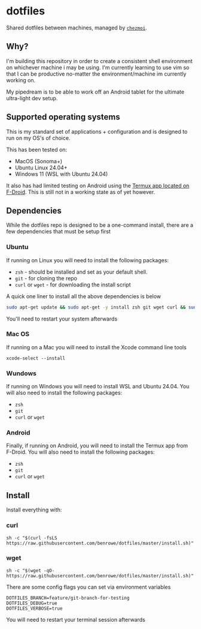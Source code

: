 # dotfiles

Shared dotfiles between machines, managed by [`chezmoi`](https://github.com/twpayne/chezmoi).

## Why?
I'm building this repository in order to create a consistent shell environment on whichever machine i may be using. I'm currently learning to use vim so that I can be productive no-matter the environment/machine im currently working on.

My pipedream is to be able to work off an Android tablet for the ultimate ultra-light dev setup.

## Supported operating systems
This is my standard set of applications + configuration and is designed to run on my OS's of choice.

This has been tested on:
- MacOS (Sonoma+)
- Ubuntu Linux 24.04+
- Windows 11 (WSL with Ubuntu 24.04)

It also has had limited testing on Android using the [Termux app located on F-Droid](https://f-droid.org/en/packages/com.termux/). This is still not in a working state as of yet however.

## Dependencies
While the dotfiles repo is designed to be a one-command install, there are a few dependencies that must be setup first

### Ubuntu

If running on Linux you will need to install the following packages:
- `zsh` - should be installed and set as your default shell.
- `git` - for cloning the repo
- `curl` or `wget` - for downloading the install script

A quick one liner to install all the above dependencies is below

```bash
sudo apt-get update && sudo apt-get -y install zsh git wget curl && sudo chsh -s /usr/bin/zsh $(whoami)
```

You'll need to restart your system afterwards

### Mac OS

If running on a Mac you will need to install the Xcode command line tools
```
xcode-select --install
```

### Wundows
If running on Windows you will need to install WSL and Ubuntu 24.04. You will also need to install the following packages:
- `zsh`
- `git`
- `curl` or `wget`

### Android

Finally, if running on Android, you will need to install the Termux app from F-Droid. You will also need to install the following packages:
- `zsh`
- `git`
- `curl` or `wget`

## Install

Install everything with:

### curl
```
sh -c "$(curl -fsLS https://raw.githubusercontent.com/benrowe/dotfiles/master/install.sh)"
```

### wget
```
sh -c "$(wget -qO- https://raw.githubusercontent.com/benrowe/dotfiles/master/install.sh)"
```

There are some config flags you can set via environment variables
```
DOTFILES_BRANCH=feature/git-branch-for-testing
DOTFILES_DEBUG=true
DOTFILES_VERBOSE=true
```

You will need to restart your terminal session afterwards

